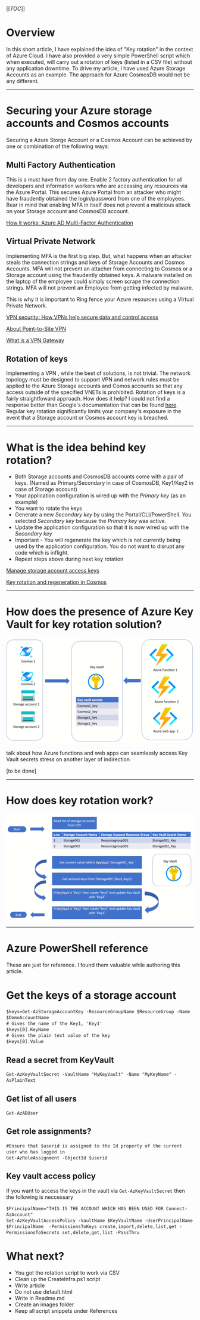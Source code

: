 [[_TOC_]]

# Overview
In this short article, I have explained the idea of "Key rotation" in the context of Azure Cloud. 
I have also provided a very simple PowerShell script which when executed, will carry out a rotation of keys (listed in a CSV file) without any application downtime.
To drive my article, I have used Azure Storage Accounts as an example. The approach for Azure CosmosDB would not be any different.

---

# Securing your Azure storage accounts and Cosmos accounts
Securing a Azure Storge Account or a Cosmos Account can be achieved by one or combination of the following ways:

## Multi Factory Authentication
This is a must have from day one. Enable 2 factory authentication for all developers and information workers who are accessing any resources via the Azure Portal. 
This secures Azure Portal from an attacker who might have fraudently obtained the login/password from one of the employees.
Bear in mind that enabling MFA in itself does not prevent a malicious attack on your Storage account and CosmosDB account.

[How it works: Azure AD Multi-Factor Authentication](https://docs.microsoft.com/en-us/azure/active-directory/authentication/concept-mfa-howitworks)



## Virtual Private Network
Implementing MFA is the first big step. But, what happens when an attacker steals the connection strings and keys of Storage Accounts and Cosmos Accounts.
MFA will not prevent an attacher from connecting to Cosmos or a Storage account using the fraudently obtained keys. A malware installed on the laptop of the employee could simply screen scrape the connection strings.
MFA will not prevent an Employee from getting infected by malware.

This is why it is important to Ring fence your Azure resources using a Virtual Private Network. 

[VPN security: How VPNs help secure data and control access](https://www.cloudflare.com/en-gb/learning/access-management/vpn-security/)


[About Point-to-Site VPN](https://docs.microsoft.com/en-us/azure/vpn-gateway/point-to-site-about)


[What is a VPN Gateway](https://docs.microsoft.com/en-us/azure/vpn-gateway/vpn-gateway-about-vpngateways)

## Rotation of keys

Implementing a VPN , while the best of solutions, is not trivial. The network topology must be designed to support VPN and network rules must be applied to the Azure Storage accounts and Comos accounts so that any access outside of the specified VNETs is prohibited.
Rotation of keys is a fairly straightfoward approach. How does it help? I could not find a response better than Google's documentation that can be found [here](https://cloud.google.com/kms/docs/key-rotation). Regular key rotation significantly limits your company's exposure in the event that a Storage account or Cosmos account key is breached.

---

# What is the idea behind key rotation?

- Both Storage accounts and CosmosDB accounts come with a pair of keys. (Named as Primary/Secondary in case of CosmosDB, Key1/Key2 in case of Storage account)
- Your application configuration is wired up with the *Primary key* (as an example)
- You want to rotate the keys
- Generate a new *Secondary key* by using the Portal/CLI/PowerShell. You selected *Secondary key* because the *Primary key* was active.
- Update the application configuration so that it is now wired up with the *Secondary key*
- Important - You will regenerate the key which is not currently being used by the application configuration. You do not want to disrupt any code which is inflight.
- Repeat steps above during next key rotation

[Manage storage account access keys](https://docs.microsoft.com/en-us/azure/storage/common/storage-account-keys-manage?tabs=azure-portal#protect-your-access-keys)

[Key rotation and regeneration in Cosmos](https://docs.microsoft.com/en-us/azure/cosmos-db/secure-access-to-data?tabs=using-primary-key#primary-keys)

---


# How does the presence of Azure Key Vault for key rotation solution?

![Key vault architecture](images/keyvault-azurefunction.PNG)


talk about how Azure functions and web apps can seamlessly access Key Vault secrets
stress on another layer of indirection

[to be done]

---


# How does key rotation work?

![Key vault architecture](images/rotate-keys.png)

---


# Azure PowerShell reference
These are just for reference. I found them valuable while authoring this article.
# Get the keys of a storage account
```
$keys=Get-AzStorageAccountKey -ResourceGroupName $ResourceGroup -Name $DemoAccountName
# Gives the name of the Key1, 'Key1'
$keys[0].KeyName  
# Gives the plain text value of the key
$keys[0].Value

```


## Read a secret from KeyVault
```
Get-AzKeyVaultSecret -VaultName "MyKeyVault" -Name "MyKeyName" -AsPlainText
```

## Get list of all users
```
Get-AzADUser
```


## Get role assignments?
```
#Ensure that $userid is assigned to the Id property of the current user who has logged in
Get-AzRoleAssignment -ObjectId $userid
```

## Key vault access policy
If you want to access the keys in the vault via `Get-AzKeyVaultSecret` then the following is neccessary
```
$PrincipalName="THIS IS THE ACCOUNT WHICH HAS BEEN USED FOR Connect-AzAccount"
Set-AzKeyVaultAccessPolicy -VaultName $KeyVaultName -UserPrincipalName $PrincipalName  -PermissionsToKeys create,import,delete,list,get -PermissionsToSecrets set,delete,get,list -PassThru

```



# What next?
- You got the rotation script to work via CSV
- Clean up the CreateInfra.ps1 script
- Write article
- Do not use default.html
- Write in Readme.md
- Create an images folder
- Keep all script snippets under References






